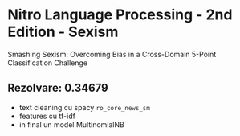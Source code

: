 # Nitro Language Processing - 2nd Edition - Sexism

Smashing Sexism: Overcoming Bias in a Cross-Domain 5-Point Classification Challenge

## Rezolvare: 0.34679

- text cleaning cu spacy `ro_core_news_sm`
- features cu tf-idf
- in final un model MultinomialNB
